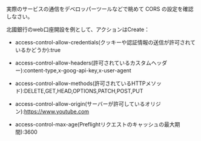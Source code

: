 実際のサービスの通信をデベロッパーツールなどで眺めて CORS の設定を確認しなさい。

北國銀行のweb口座開設を例として、アクションはCreate：
- access-control-allow-credentials(クッキーや認証情報の送信が許可されているかどうか):true

- access-control-allow-headers(許可されているカスタムヘッダー):content-type,x-goog-api-key,x-user-agent

- access-control-allow-methods(許可されているHTTPメソッド):DELETE,GET,HEAD,OPTIONS,PATCH,POST,PUT

- access-control-allow-origin(サーバーが許可しているオリジン):https://www.youtube.com

- access-control-max-age(Preflightリクエストのキャッシュの最大期間):3600
